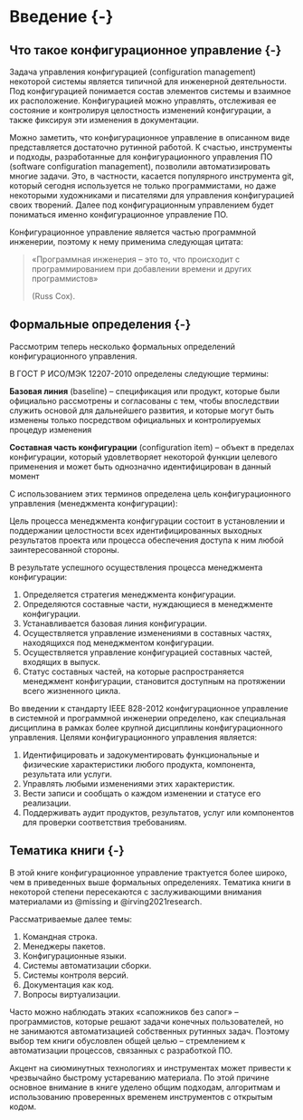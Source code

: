 # Введение {-}

## Что такое конфигурационное управление {-}

Задача управления конфигурацией (configuration management) некоторой системы является типичной для инженерной деятельности. Под конфигурацией понимается состав элементов системы и взаимное их расположение. Конфигурацией можно управлять, отслеживая ее состояние и контролируя целостность изменений конфигурации, а также фиксируя эти изменения в документации.

Можно заметить, что конфигурационное управление в описанном виде представляется достаточно рутинной работой. К счастью, инструменты и подходы, разработанные для конфигурационного управления ПО (software configuration management), позволили автоматизировать многие задачи. Это, в частности, касается популярного инструмента git, который сегодня используется не только программистами, но даже некоторыми художниками и писателями для управления конфигурацией своих творений. Далее под конфигурационным управлением будет пониматься именно конфигурационное управление ПО.

Конфигурационное управление является частью программной инженерии, поэтому к нему применима следующая цитата:

> «Программная инженерия – это то, что происходит с программированием при добавлении времени и других программистов»
> 
> (Russ Cox).

## Формальные определения {-}

Рассмотрим теперь несколько формальных определений конфигурационного управления.

В ГОСТ Р ИСО/МЭК 12207-2010 определены следующие термины:

**Базовая линия** (baseline) – спецификация или продукт, которые были официально рассмотрены и согласованы с тем, чтобы впоследствии служить основой для дальнейшего развития, и которые могут быть изменены только посредством официальных и контролируемых процедур изменения

**Составная часть конфигурации** (configuration item) – объект в пределах конфигурации, который удовлетворяет некоторой функции целевого применения и может быть однозначно идентифицирован в данный момент 

С использованием этих терминов определена цель конфигурационного управления (менеджмента конфигурации):

Цель процесса менеджмента конфигурации состоит в установлении и поддержании целостности всех идентифицированных выходных результатов проекта или процесса обеспечения доступа к ним любой заинтересованной стороны.

В результате успешного осуществления процесса менеджмента конфигурации:

1. Определяется стратегия менеджмента конфигурации.
1. Определяются составные части, нуждающиеся в менеджменте конфигурации.
1. Устанавливается базовая линия конфигурации.
1. Осуществляется управление изменениями в составных частях, находящихся под менеджментом конфигурации.
1. Осуществляется управление конфигурацией составных частей, входящих в выпуск.
1. Статус составных частей, на которые распространяется менеджмент конфигурации, становится доступным на протяжении всего жизненного цикла.

Во введении к стандарту IEEE 828-2012 конфигурационное управление в системной и программной инженерии определено, как специальная дисциплина в рамках более крупной дисциплины конфигурационного управления. Целями конфигурационного управления является:

1. Идентифицировать и задокументировать функциональные и физические характеристики любого продукта, компонента, результата или услуги.
1. Управлять любыми изменениями этих характеристик.
1. Вести записи и сообщать о каждом изменении и статусе его реализации.
1. Поддерживать аудит продуктов, результатов, услуг или компонентов для проверки соответствия требованиям.

## Тематика книги {-}

В этой книге конфигурационное управление трактуется более широко, чем в приведенных выше формальных определениях. Тематика книги в некоторой степени пересекаются с заслуживающими внимания материалами из @missing и @irving2021research.

Рассматриваемые далее темы:

1. Командная строка.
1. Менеджеры пакетов.
1. Конфигурационные языки.
1. Системы автоматизации сборки.
1. Системы контроля версий.
1. Документация как код.
1. Вопросы виртуализации.

Часто можно наблюдать этаких «сапожников без сапог» – программистов, которые решают задачи конечных пользователей, но не занимаются автоматизацией собственных рутинных задач. Поэтому выбор тем книги обусловлен общей целью – стремлением к автоматизации процессов, связанных с разработкой ПО.

Акцент на сиюминутных технологиях и инструментах может привести к чрезвычайно быстрому устареванию материала. По этой причине основное внимание в книге уделено общим подходам, алгоритмам и использованию проверенных временем инструментов с открытым кодом.
